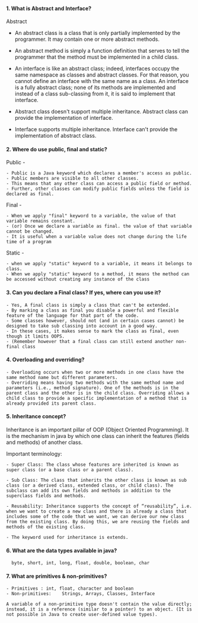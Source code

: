#### 1. What is Abstract and Interface?

Abstract
- An abstract class is a class that is only partially implemented by the programmer. It may contain one or more abstract methods. 
- An abstract method is simply a function definition that serves to tell the programmer that the method must be implemented in a child class.

- An interface is like an abstract class; indeed, interfaces occupy the same namespace as classes and abstract classes. For that reason, you cannot define an interface with the same name as a class. An interface is a fully abstract class; none of its methods are implemented and instead of a class sub-classing from it, it is said to implement that interface.

- Abstract class doesn't support multiple inheritance. Abstract class can provide the implementation of interface.

- Interface supports multiple inheritance. Interface can't provide the implementation of abstract class.



#### 2. Where do use public, final and static?

Public -

	- Public is a Java keyword which declares a member's access as public.
	- Public members are visible to all other classes. 
	- This means that any other class can access a public field or method. 
	- Further, other classes can modify public fields unless the field is declared as final.

Final -

	- When we apply "final" keyword to a variable, the value of that variable remains constant. 
	- (or) Once we declare a variable as final. the value of that variable cannot be changed.
	- It is useful when a variable value does not change during the life time of a program

Static -

	- when we apply "static" keyword to a variable, it means it belongs to class.
	- When we apply "static" keyword to a method, it means the method can be accessed without creating any instance of the class
	


#### 3. Can you declare a Final class? If yes, where can you use it?

	- Yes, A final class is simply a class that can't be extended.
	- By marking a class as final you disable a powerful and flexible feature of the language for that part of the code. 
	- Some classes however, should not (and in certain cases cannot) be designed to take sub classing into account in a good way. 
	- In these cases, it makes sense to mark the class as final, even though it limits OOPS. 
	- (Remember however that a final class can still extend another non-final class	



#### 4. Overloading and overriding?

	- Overloading occurs when two or more methods in one class have the same method name but different parameters.
	- Overriding means having two methods with the same method name and parameters (i.e., method signature). One of the methods is in the parent class and the other is in the child class. Overriding allows a child class to provide a specific implementation of a method that is already provided its parent class.




 #### 5. Inheritance concept?

Inheritance is an important pillar of OOP (Object Oriented Programming). It is the mechanism in java by which one class can inherit the features (fields and methods) of another class.

Important terminology:

    - Super Class: The class whose features are inherited is known as super class (or a base class or a parent class).
    
    - Sub Class: The class that inherits the other class is known as sub class (or a derived class, extended class, or child class). The subclass can add its own fields and methods in addition to the superclass fields and methods.
    
    - Reusability: Inheritance supports the concept of “reusability”, i.e. when we want to create a new class and there is already a class that includes some of the code that we want, we can derive our new class from the existing class. By doing this, we are reusing the fields and methods of the existing class.
    
    - The keyword used for inheritance is extends.


#### 6. What are the data types available in java? 

      byte, short, int, long, float, double, boolean, char

#### 7. What are primitives & non-primitives? 

	- Primitives : int, float, character and boolean
	- Non-primitives:	 Strings, Arrays, Classes, Interface

	A variable of a non-primitive type doesn't contain the value directly; instead, it is a reference (similar to a pointer) to an object. (It is not possible in Java to create user-defined value types).
